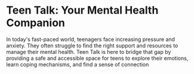 # Teen Talk: Your Mental Health Companion

In today's fast-paced world, teenagers face increasing pressure and anxiety. They often struggle to find the right support and resources to manage their mental health. Teen Talk is here to bridge that gap by providing a safe and accessible space for teens to explore their emotions, learn coping mechanisms, and find a sense of connection
